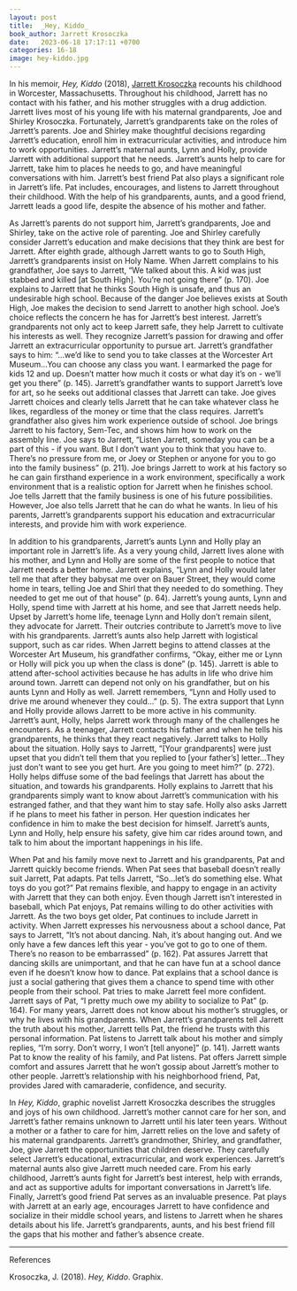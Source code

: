 ```yaml
---
layout: post
title:  _Hey, Kiddo_
book_author: Jarrett Krosoczka
date:   2023-06-18 17:17:11 +0700
categories: 16-18
image: hey-kiddo.jpg
---
```


In his memoir, _Hey, Kiddo_ (2018), [Jarrett
Krosoczka](https://www.studiojjk.com/) recounts his childhood in Worcester,
Massachusetts. Throughout his childhood, Jarrett has no contact with his father,
and his mother struggles with a drug addiction. Jarrett lives most of his young
life with his maternal grandparents, Joe and Shirley Krosoczka. Fortunately,
Jarrett’s grandparents take on the roles of Jarrett’s parents. Joe and Shirley
make thoughtful decisions regarding Jarrett’s education, enroll him in
extracurricular activities, and introduce him to work opportunities. Jarrett’s
maternal aunts, Lynn and Holly, provide Jarrett with additional support that he
needs. Jarrett’s aunts help to care for Jarrett, take him to places he needs to
go, and have meaningful conversations with him. Jarrett’s best friend Pat also
plays a significant role in Jarrett’s life. Pat includes, encourages, and
listens to Jarrett throughout their childhood. With the help of his
grandparents, aunts, and a good friend, Jarrett leads a good life, despite the
absence of his mother and father.

As Jarrett’s parents do not support him, Jarrett’s grandparents, Joe and
Shirley, take on the active role of parenting. Joe and Shirley carefully
consider Jarrett’s education and make decisions that they think are best for
Jarrett. After eighth grade, although Jarrett wants to go to South High,
Jarrett’s grandparents insist on Holy Name. When Jarrett complains to his
grandfather, Joe says to Jarrett, “We talked about this. A kid was just stabbed
and killed [at South High]. You’re not going there” (p. 170). Joe explains to
Jarrett that he thinks South High is unsafe, and thus an undesirable high
school. Because of the danger Joe believes exists at South High, Joe makes the
decision to send Jarrett to another high school. Joe’s choice reflects the
concern he has for Jarrett’s best interest. Jarrett’s grandparents not only act
to keep Jarrett safe, they help Jarrett to cultivate his interests as well. They
recognize Jarrett’s passion for drawing and offer Jarrett an extracurricular
opportunity to pursue art. Jarrett’s grandfather says to him: “...we’d like to
send you to take classes at the Worcester Art Museum…You can choose any class
you want. I earmarked the page for kids 12 and up. Doesn’t matter how much it
costs or what day it’s on - we’ll get you there” (p. 145). Jarrett’s grandfather
wants to support Jarrett’s love for art, so he seeks out additional classes that
Jarrett can take. Joe gives Jarrett choices and clearly tells Jarrett that he
can take whatever class he likes, regardless of the money or time that the class
requires. Jarrett’s grandfather also gives him work experience outside of
school. Joe brings Jarrett to his factory, Sem-Tec, and shows him how to work on
the assembly line. Joe says to Jarrett, “Listen Jarrett, someday you can be a
part of this - if you want. But I don’t want you to think that you have to.
There’s no pressure from me, or Joey or Stephen or anyone for you to go into the
family business” (p. 211). Joe brings Jarrett to work at his factory so he can
gain firsthand experience in a work environment, specifically a work environment
that is a realistic option for Jarrett when he finishes school. Joe tells
Jarrett that the family business is one of his future possibilities. However,
Joe also tells Jarrett that he can do what he wants. In lieu of his parents,
Jarrett’s grandparents support his education and extracurricular interests, and
provide him with work experience.

In addition to his grandparents, Jarrett’s aunts Lynn and Holly play an
important role in Jarrett’s life. As a very young child, Jarrett lives alone
with his mother, and Lynn and Holly are some of the first people to notice that
Jarrett needs a better home. Jarrett explains, “Lynn and Holly would later tell
me that after they babysat me over on Bauer Street, they would come home in
tears, telling Joe and Shirl that they needed to do something. They needed to
get me out of that house” (p. 64). Jarrett’s young aunts, Lynn and Holly, spend
time with Jarrett at his home, and see that Jarrett needs help. Upset by
Jarrett’s home life, teenage Lynn and Holly don’t remain silent, they advocate
for Jarrett. Their outcries contribute to Jarrett’s move to live with his
grandparents. Jarrett’s aunts also help Jarrett with logistical support, such as
car rides. When Jarrett begins to attend classes at the Worcester Art Museum,
his grandfather confirms, “Okay, either me or Lynn or Holly will pick you up
when the class is done” (p. 145). Jarrett is able to attend after-school
activities because he has adults in life who drive him around town. Jarrett can
depend not only on his grandfather, but on his aunts Lynn and Holly as well.
Jarrett remembers, “Lynn and Holly used to drive me around whenever they could…”
(p. 5). The extra support that Lynn and Holly provide allows Jarrett to be more
active in his community. Jarrett’s aunt, Holly, helps Jarrett work through many
of the challenges he encounters. As a teenager, Jarrett contacts his father and
when he tells his grandparents, he thinks that they react negatively. Jarrett
talks to Holly about the situation. Holly says to Jarrett, “[Your grandparents]
were just upset that you didn’t tell them that you replied to [your father’s]
letter…They just don’t want to see you get hurt. Are you going to meet him?” (p.
272). Holly helps diffuse some of the bad feelings that Jarrett has about the
situation, and towards his grandparents. Holly explains to Jarrett that his
grandparents simply want to know about Jarrett’s communication with his
estranged father, and that they want him to stay safe. Holly also asks Jarrett
if he plans to meet his father in person. Her question indicates her confidence
in him to make the best decision for himself. Jarrett’s aunts, Lynn and Holly,
help ensure his safety, give him car rides around town, and talk to him about
the important happenings in his life.

When Pat and his family move next to Jarrett and his grandparents, Pat and
Jarrett quickly become friends. When Pat sees that baseball doesn’t really suit
Jarrett, Pat adapts. Pat tells Jarrett, “So…let’s do something else. What toys
do you got?” Pat remains flexible, and happy to engage in an activity with
Jarrett that they can both enjoy. Even though Jarrett isn’t interested in
baseball, which Pat enjoys, Pat remains willing to do other activities with
Jarrett. As the two boys get older, Pat continues to include Jarrett in
activity. When Jarrett expresses his nervousness about a school dance, Pat says
to Jarrett, “It’s not about dancing. Nah, it’s about hanging out. And we only
have a few dances left this year - you’ve got to go to one of them. There’s no
reason to be embarrassed” (p. 162). Pat assures Jarrett that dancing skills are
unimportant, and that he can have fun at a school dance even if he doesn’t know
how to dance. Pat explains that a school dance is just a social gathering that
gives them a chance to spend time with other people from their school. Pat tries
to make Jarrett feel more confident. Jarrett says of Pat, “I pretty much owe my
ability to socialize to Pat” (p. 164). For many years, Jarrett does not know
about his mother’s struggles, or why he lives with his grandparents. When
Jarrett’s grandparents tell Jarrett the truth about his mother, Jarrett tells
Pat, the friend he trusts with this personal information. Pat listens to Jarrett
talk about his mother and simply replies, “I’m sorry. Don’t worry, I won’t [tell
anyone]” (p. 141). Jarrett wants Pat to know the reality of his family, and Pat
listens. Pat offers Jarrett simple comfort and assures Jarrett that he won’t
gossip about Jarrett’s mother to other people. Jarrett’s relationship with his
neighborhood friend, Pat, provides Jared with camaraderie, confidence, and
security.

In _Hey, Kiddo_, graphic novelist Jarrett Krosoczka describes the struggles and
joys of his own childhood. Jarrett’s mother cannot care for her son, and
Jarrett’s father remains unknown to Jarrett until his later teen years. Without
a mother or a father to care for him, Jarrett relies on the love and safety of
his maternal grandparents. Jarrett’s grandmother, Shirley, and grandfather, Joe,
give Jarrett the opportunities that children deserve. They carefully select
Jarrett’s educational, extracurricular, and work experiences. Jarrett’s maternal
aunts also give Jarrett much needed care. From his early childhood, Jarrett’s
aunts fight for Jarrett’s best interest, help with errands, and act as
supportive adults for important conversations in Jarrett’s life. Finally,
Jarrett’s good friend Pat serves as an invaluable presence. Pat plays with
Jarrett at an early age, encourages Jarrett to have confidence and socialize in
their middle school years, and listens to Jarrett when he shares details about
his life. Jarrett’s grandparents, aunts, and his best friend fill the gaps that
his mother and father’s absence create.

---
References

Krosoczka, J. (2018). _Hey, Kiddo_. Graphix.
